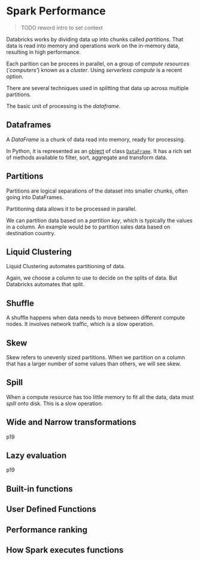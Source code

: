 # Spark Performance
> TODO reword intro to set context

Databricks works by dividing data up into chunks called _partitions_. That data is read into memory and operations work on the in-memory data, resulting in high performance. 

Each parition can be procees in parallel, on a group of _compute resources_ (_'computers'_) known as a _cluster_. Using _serverless compute_ is a recent option.

There are several techniques used in splitting that data up across multiple partitions.

The basic unit of processing is the _dataframe_.

## Dataframes 
A _DataFrame_ is a chunk of data read into memory, ready for processing.

In Python, it is represented as an [object](https://github.com/bjss-data-academy/python-essentials/blob/main/06-objects.md) of class [`DataFrame`](https://spark.apache.org/docs/latest/api/python/reference/pyspark.sql/api/pyspark.sql.DataFrame.html). It has a rich set of methods available to filter, sort, aggregate and transform data.

## Partitions
Partitions are logical separations of the dataset into smaller chunks, often going into DataFrames.

Partitioning data allows it to be processed in parallel.

We can partition data based on a _partition key_, which is typically the values in a column. An example would be to partition sales data based on destination country.

## Liquid Clustering
Liquid Clustering automates partitioning of data. 

Again, we choose a column to use to decide on the splits of data. But Databricks automates that split.

## Shuffle
A shuffle happens when data needs to move between different compute nodes. It involves network traffic, which is a slow operation.

## Skew
Skew refers to unevenly sized partitions. When we partition on a column that has a larger number of some values than others, we will see skew. 

## Spill
When a compute resource has too little memory to fit all the data, data must _spill_ onto disk. This is a slow operation.


## Wide and Narrow transformations
p19

## Lazy evaluation
p19

## Built-in functions
## User Defined Functions
## Performance ranking
## How Spark executes functions
